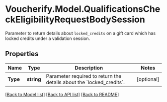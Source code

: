 # Voucherify.Model.QualificationsCheckEligibilityRequestBodySession
Parameter to return details about `locked_credits` on a gift card which has locked credits under a validation session.

## Properties

Name | Type | Description | Notes
------------ | ------------- | ------------- | -------------
**Type** | **string** | Parameter required to return the details about the &#x60;locked_credits&#x60;. | [optional] 

[[Back to Model list]](../README.md#documentation-for-models) [[Back to API list]](../README.md#documentation-for-api-endpoints) [[Back to README]](../README.md)

